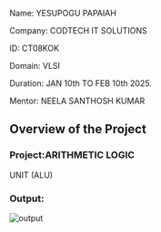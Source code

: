 Name: YESUPOGU PAPAIAH

Company: CODTECH IT SOLUTIONS

ID: CT08KOK

Domain: VLSI

Duration: JAN 10th TO FEB 10th 2025.

Mentor: NEELA SANTHOSH KUMAR 



## Overview of the Project

### Project:ARITHMETIC LOGIC
UNIT (ALU)

### Output: 
![output]()
